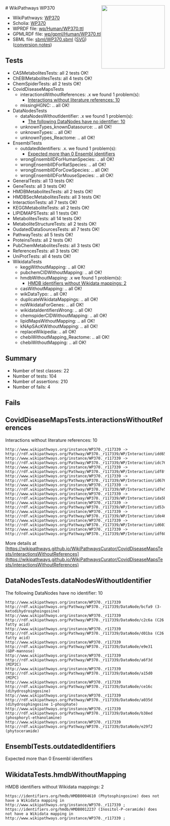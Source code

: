 <img style="float: right; width: 200px" src="../logo.png" />
# WikiPathways WP370

* WikiPathways: [WP370](https://identifiers.org/wikipathways:WP370)
* Scholia: [WP370](https://scholia.toolforge.org/wikipathways/WP370)
* WPRDF file: [wp/Human/WP370.ttl](../wp/Human/WP370.ttl)
* GPMLRDF file: [wp/gpml/Human/WP370.ttl](../wp/gpml/Human/WP370.ttl)
* SBML file: [sbml/WP370.sbml](../sbml/WP370.sbml) ([SVG](../sbml/WP370.svg)) ([conversion notes](../sbml/WP370.txt))

## Tests
* CASMetabolitesTests: all 2 tests OK!
* ChEBIMetabolitesTests: all 4 tests OK!
* ChemSpiderTests: all 2 tests OK!
* CovidDiseaseMapsTests
    * interactionsWithoutReferences: .x we found 1 problem(s):
        * [Interactions without literature references: 10](#9701cce1)
    * missingHGNC: .. all OK!
* DataNodesTests
    * dataNodesWithoutIdentifier: .x we found 1 problem(s):
        * [The following DataNodes have no identifier: 10](#8792c490)
    * unknownTypes_knownDatasource: .. all OK!
    * unknownTypes: .. all OK!
    * unknownTypes_Reactome: .. all OK!
* EnsemblTests
    * outdatedIdentifiers: .x. we found 1 problem(s):
        * [Expected more than 0 Ensembl identifiers](#f44398b7)
    * wrongEnsemblIDForHumanSpecies: .. all OK!
    * wrongEnsemblIDForRatSpecies: .. all OK!
    * wrongEnsemblIDForCowSpecies: .. all OK!
    * wrongEnsemblIDForMouseSpecies: .. all OK!
* GeneralTests: all 13 tests OK!
* GeneTests: all 3 tests OK!
* HMDBMetabolitesTests: all 2 tests OK!
* HMDBSecMetabolitesTests: all 3 tests OK!
* InteractionTests: all 7 tests OK!
* KEGGMetaboliteTests: all 2 tests OK!
* LIPIDMAPSTests: all 1 tests OK!
* MetabolitesTests: all 14 tests OK!
* MetaboliteStructureTests: all 2 tests OK!
* OudatedDataSourcesTests: all 7 tests OK!
* PathwayTests: all 5 tests OK!
* ProteinsTests: all 2 tests OK!
* PubChemMetabolitesTests: all 3 tests OK!
* ReferencesTests: all 3 tests OK!
* UniProtTests: all 4 tests OK!
* WikidataTests
    * keggWithoutMapping: .. all OK!
    * pubchemCIDWithoutMapping: .. all OK!
    * hmdbWithoutMapping: .x we found 1 problem(s):
        * [HMDB identifiers without Wikidata mappings: 2](#8860e69c)
    * casWithoutMapping: .. all OK!
    * wikDataTypo: .. all OK!
    * duplicateWikidataMappings: .. all OK!
    * noWikidataForGenes: .. all OK!
    * wikidataIdentifiersWrong: .. all OK!
    * chemspiderCIDWithoutMapping: .. all OK!
    * lipidMapsWithoutMapping: .. all OK!
    * kNApSAcKWithoutMapping: .. all OK!
    * replaceWikipedia: .. all OK!
    * chebiWithoutMapping_Reactome: .. all OK!
    * chebiWithoutMapping: .. all OK!


## Summary

* Number of test classes: 22
* Number of tests: 104
* Number of assertions: 210
* Number of fails: 4

## Fails

<a name="9701cce1" />

## CovidDiseaseMapsTests.interactionsWithoutReferences

Interactions without literature references: 10
```
http://www.wikipathways.org/instance/WP370._r117339 -> http://rdf.wikipathways.org/Pathway/WP370._r117339/WP/Interaction/idd6551668
http://www.wikipathways.org/instance/WP370._r117339 -> http://rdf.wikipathways.org/Pathway/WP370._r117339/WP/Interaction/idc769e7d0
http://www.wikipathways.org/instance/WP370._r117339 -> http://rdf.wikipathways.org/Pathway/WP370._r117339/WP/Interaction/idf8f078bd
http://www.wikipathways.org/instance/WP370._r117339 -> http://rdf.wikipathways.org/Pathway/WP370._r117339/WP/Interaction/id676f133f
http://www.wikipathways.org/instance/WP370._r117339 -> http://rdf.wikipathways.org/Pathway/WP370._r117339/WP/Interaction/id7e591add
http://www.wikipathways.org/instance/WP370._r117339 -> http://rdf.wikipathways.org/Pathway/WP370._r117339/WP/Interaction/ida5b60166
http://www.wikipathways.org/instance/WP370._r117339 -> http://rdf.wikipathways.org/Pathway/WP370._r117339/WP/Interaction/id53c9e5b8
http://www.wikipathways.org/instance/WP370._r117339 -> http://rdf.wikipathways.org/Pathway/WP370._r117339/WP/Interaction/ide460944d
http://www.wikipathways.org/instance/WP370._r117339 -> http://rdf.wikipathways.org/Pathway/WP370._r117339/WP/Interaction/id60358075
http://www.wikipathways.org/instance/WP370._r117339 -> http://rdf.wikipathways.org/Pathway/WP370._r117339/WP/Interaction/idf60b2d05
```

More details at [https://wikipathways.github.io/WikiPathwaysCurator/CovidDiseaseMapsTests/interactionsWithoutReferences](https://wikipathways.github.io/WikiPathwaysCurator/CovidDiseaseMapsTests/interactionsWithoutReferences)

<a name="8792c490" />

## DataNodesTests.dataNodesWithoutIdentifier

The following DataNodes have no identifier: 10
```
http://www.wikipathways.org/instance/WP370._r117339 http://rdf.wikipathways.org/Pathway/WP370._r117339/DataNode/bcfa9 (3-ketodihydrosphoingosine)
http://www.wikipathways.org/instance/WP370._r117339 http://rdf.wikipathways.org/Pathway/WP370._r117339/DataNode/c2c6a (C26 fatty acid)
http://www.wikipathways.org/instance/WP370._r117339 http://rdf.wikipathways.org/Pathway/WP370._r117339/DataNode/d01ba (C26 fatty acid)
http://www.wikipathways.org/instance/WP370._r117339 http://rdf.wikipathways.org/Pathway/WP370._r117339/DataNode/e9e31 (GDP-mannose)
http://www.wikipathways.org/instance/WP370._r117339 http://rdf.wikipathways.org/Pathway/WP370._r117339/DataNode/a6f3d (MIP2C)
http://www.wikipathways.org/instance/WP370._r117339 http://rdf.wikipathways.org/Pathway/WP370._r117339/DataNode/a15d0 (MIPC)
http://www.wikipathways.org/instance/WP370._r117339 http://rdf.wikipathways.org/Pathway/WP370._r117339/DataNode/ce16c (dihydrosphingosine)
http://www.wikipathways.org/instance/WP370._r117339 http://rdf.wikipathways.org/Pathway/WP370._r117339/DataNode/a035d (dihydrosphingosine 1-phosphate)
http://www.wikipathways.org/instance/WP370._r117339 http://rdf.wikipathways.org/Pathway/WP370._r117339/DataNode/b38ed (phosphoryl-ethanolamine)
http://www.wikipathways.org/instance/WP370._r117339 http://rdf.wikipathways.org/Pathway/WP370._r117339/DataNode/e29f2 (phytoceramide)
```

<a name="f44398b7" />

## EnsemblTests.outdatedIdentifiers

Expected more than 0 Ensembl identifiers
<a name="8860e69c" />

## WikidataTests.hmdbWithoutMapping

HMDB identifiers without Wikidata mappings: 2
```
https://identifiers.org/hmdb/HMDB0004610 (Phytosphingosine) does not have a Wikidata mapping in http://www.wikipathways.org/instance/WP370._r117339 ; 
https://identifiers.org/hmdb/HMDB0012237 (Inositol-P-ceramide) does not have a Wikidata mapping in http://www.wikipathways.org/instance/WP370._r117339 ; 
```

